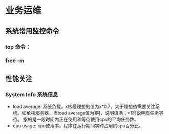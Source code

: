 # 业务运维

## 系统常用监控命令
###  top 命令：
### free -m
### 



## 性能关注
### System Info 系统信息
* load average: 系统负载。x核最理想的值为x*0.7，大于理想值需要关注系统。如单核服务器，当load average值为1时，说明填满；>1时说明有任务等待。 指的是一段时间内正在使用和等待使用cpu的平均任务数。
* cpu usage: cpu使用率。程序在运行期间实时占用的cpu百分比。